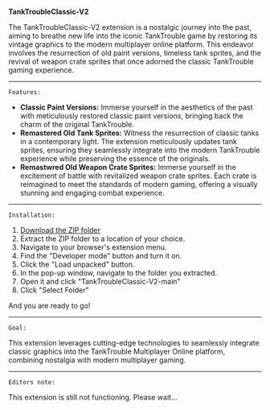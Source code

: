 **TankTroubleClassic-V2**

The TankTroubleClassic-V2 extension is a nostalgic journey into the past, aiming to breathe new life into the iconic TankTrouble game by restoring its vintage graphics to the modern multiplayer online platform. This endeavor involves the resurrection of old paint versions, timeless tank sprites, and the revival of weapon crate sprites that once adorned the classic TankTrouble gaming experience.
****
`Features:`

- **Classic Paint Versions:** Immerse yourself in the aesthetics of the past with meticulously restored classic paint versions, bringing back the charm of the original TankTrouble.
- **Remastered Old Tank Sprites:** Witness the resurrection of classic tanks in a contemporary light. The extension meticulously updates tank sprites, ensuring they seamlessly integrate into the modern TankTrouble experience while preserving the essence of the originals.
- **Remastwred Old Weapon Crate Sprites:** Immerse yourself in the excitement of battle with revitalized weapon crate sprites. Each crate is reimagined to meet the standards of modern gaming, offering a visually stunning and engaging combat experience.
****

`Installation:`
1. [Download the ZIP folder](https://github.com/kamarov-therussiantank/ClassicTankTrouble-V2/archive/refs/heads/main.zip)
2. Extract the ZIP folder to a location of your choice.  
3. Navigate to your browser's extension menu.  
4. Find the "Developer mode" button and turn it on.  
5. Click the "Load unpacked" button.  
6. In the pop-up window, navigate to the folder you extracted.  
7. Open it and click "TankTroubleClassic-V2-main"  
8. Click "Select Folder"

And you are ready to go!
****
`Goal:`

This extension leverages cutting-edge technologies to seamlessly integrate classic graphics into the TankTrouble Multiplayer Online platform, combining nostalgia with modern multiplayer gaming.
****
`Editors note:`

This extension is still not functioning. Please wait...
